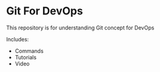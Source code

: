 # Git For DevOps

This repository is for understanding Git concept for DevOps

Includes:

- Commands
- Tutorials
- Video
